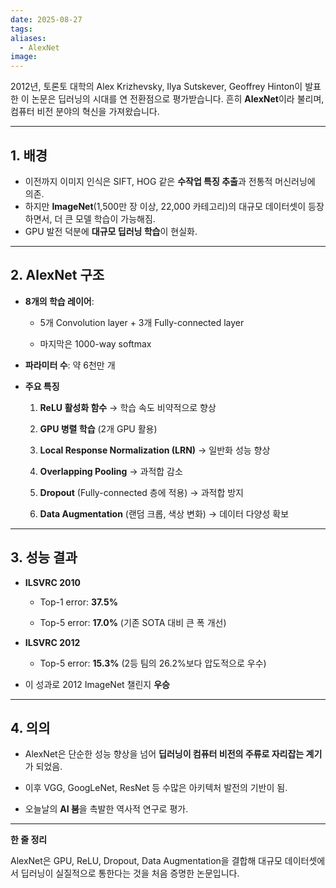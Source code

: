 ```yaml
---
date: 2025-08-27
tags:
aliases:
  - AlexNet
image:
---
```

2012년, 토론토 대학의 Alex Krizhevsky, Ilya Sutskever, Geoffrey Hinton이 발표한 이 논문은 딥러닝의 시대를 연 전환점으로 평가받습니다. 흔히 **AlexNet**이라 불리며, 컴퓨터 비전 분야의 혁신을 가져왔습니다.

---

## **1. 배경**

- 이전까지 이미지 인식은 SIFT, HOG 같은 **수작업 특징 추출**과 전통적 머신러닝에 의존.
- 하지만 **ImageNet**(1,500만 장 이상, 22,000 카테고리)의 대규모 데이터셋이 등장하면서, 더 큰 모델 학습이 가능해짐.
- GPU 발전 덕분에 **대규모 딥러닝 학습**이 현실화.

---

## **2. AlexNet 구조**

- **8개의 학습 레이어**:
    
    - 5개 Convolution layer + 3개 Fully-connected layer
        
    - 마지막은 1000-way softmax
        
    
- **파라미터 수**: 약 6천만 개
    
- **주요 특징**
    
    1. **ReLU 활성화 함수** → 학습 속도 비약적으로 향상
        
    2. **GPU 병렬 학습** (2개 GPU 활용)
        
    3. **Local Response Normalization (LRN)** → 일반화 성능 향상
        
    4. **Overlapping Pooling** → 과적합 감소
        
    5. **Dropout** (Fully-connected 층에 적용) → 과적합 방지
        
    6. **Data Augmentation** (랜덤 크롭, 색상 변화) → 데이터 다양성 확보
        
    

---

## **3. 성능 결과**

- **ILSVRC 2010**
    
    - Top-1 error: **37.5%**
        
    - Top-5 error: **17.0%** (기존 SOTA 대비 큰 폭 개선)
        
    
- **ILSVRC 2012**
    
    - Top-5 error: **15.3%** (2등 팀의 26.2%보다 압도적으로 우수)
        
    
- 이 성과로 2012 ImageNet 챌린지 **우승**
    

---

## **4. 의의**

- AlexNet은 단순한 성능 향상을 넘어 **딥러닝이 컴퓨터 비전의 주류로 자리잡는 계기**가 되었음.
    
- 이후 VGG, GoogLeNet, ResNet 등 수많은 아키텍처 발전의 기반이 됨.
    
- 오늘날의 **AI 붐**을 촉발한 역사적 연구로 평가.
    

---
**한 줄 정리**

AlexNet은 GPU, ReLU, Dropout, Data Augmentation을 결합해 대규모 데이터셋에서 딥러닝이 실질적으로 통한다는 것을 처음 증명한 논문입니다.